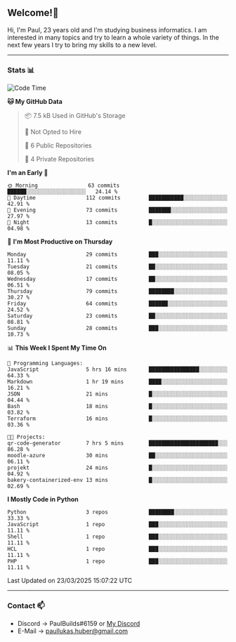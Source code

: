 ## Welcome!👋

Hi, I'm Paul, 23 years old and I'm studying business informatics. I am interested in many topics and try to learn a whole variety of things. In the next few years I try to bring my skills to a new level.

---
### Stats 📊

<!--START_SECTION:waka-->
![Code Time](http://img.shields.io/badge/Code%20Time-110%20hrs%202%20mins-blue)

**🐱 My GitHub Data** 

> 📦 7.5 kB Used in GitHub's Storage 
 > 
> 🚫 Not Opted to Hire
 > 
> 📜 6 Public Repositories 
 > 
> 🔑 4 Private Repositories 
 > 
**I'm an Early 🐤** 

```text
🌞 Morning                63 commits          ██████░░░░░░░░░░░░░░░░░░░   24.14 % 
🌆 Daytime                112 commits         ███████████░░░░░░░░░░░░░░   42.91 % 
🌃 Evening                73 commits          ███████░░░░░░░░░░░░░░░░░░   27.97 % 
🌙 Night                  13 commits          █░░░░░░░░░░░░░░░░░░░░░░░░   04.98 % 
```
📅 **I'm Most Productive on Thursday** 

```text
Monday                   29 commits          ███░░░░░░░░░░░░░░░░░░░░░░   11.11 % 
Tuesday                  21 commits          ██░░░░░░░░░░░░░░░░░░░░░░░   08.05 % 
Wednesday                17 commits          ██░░░░░░░░░░░░░░░░░░░░░░░   06.51 % 
Thursday                 79 commits          ████████░░░░░░░░░░░░░░░░░   30.27 % 
Friday                   64 commits          ██████░░░░░░░░░░░░░░░░░░░   24.52 % 
Saturday                 23 commits          ██░░░░░░░░░░░░░░░░░░░░░░░   08.81 % 
Sunday                   28 commits          ███░░░░░░░░░░░░░░░░░░░░░░   10.73 % 
```


📊 **This Week I Spent My Time On** 

```text
💬 Programming Languages: 
JavaScript               5 hrs 16 mins       ████████████████░░░░░░░░░   64.33 % 
Markdown                 1 hr 19 mins        ████░░░░░░░░░░░░░░░░░░░░░   16.21 % 
JSON                     21 mins             █░░░░░░░░░░░░░░░░░░░░░░░░   04.44 % 
Bash                     18 mins             █░░░░░░░░░░░░░░░░░░░░░░░░   03.82 % 
Terraform                16 mins             █░░░░░░░░░░░░░░░░░░░░░░░░   03.36 % 

🐱‍💻 Projects: 
qr-code-generator        7 hrs 5 mins        ██████████████████████░░░   86.28 % 
moodle-azure             30 mins             ██░░░░░░░░░░░░░░░░░░░░░░░   06.11 % 
projekt                  24 mins             █░░░░░░░░░░░░░░░░░░░░░░░░   04.92 % 
bakery-containerized-env 13 mins             █░░░░░░░░░░░░░░░░░░░░░░░░   02.69 % 
```

**I Mostly Code in Python** 

```text
Python                   3 repos             ████████░░░░░░░░░░░░░░░░░   33.33 % 
JavaScript               1 repo              ███░░░░░░░░░░░░░░░░░░░░░░   11.11 % 
Shell                    1 repo              ███░░░░░░░░░░░░░░░░░░░░░░   11.11 % 
HCL                      1 repo              ███░░░░░░░░░░░░░░░░░░░░░░   11.11 % 
PHP                      1 repo              ███░░░░░░░░░░░░░░░░░░░░░░   11.11 % 
```




 Last Updated on 23/03/2025 15:07:22 UTC
<!--END_SECTION:waka-->

---
### Contact 📫

* Discord -> PaulBuilds#6159 or [My Discord](https://discord.gg/7kq6UnB)
* E-Mail -> paullukas.huber@gmail.com
